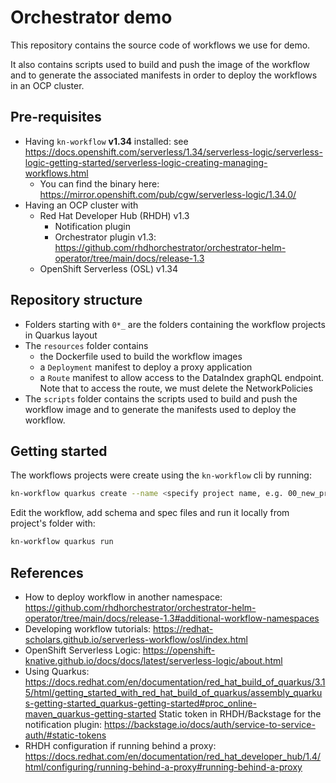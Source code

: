 
# Orchestrator demo
This repository contains the source code of workflows we use for demo.

It also contains scripts used to build and push the image of the workflow and to generate the associated manifests in order to deploy the workflows in an OCP cluster.

## Pre-requisites
* Having `kn-workflow` **v1.34** installed: see https://docs.openshift.com/serverless/1.34/serverless-logic/serverless-logic-getting-started/serverless-logic-creating-managing-workflows.html
  * You can find the binary here: https://mirror.openshift.com/pub/cgw/serverless-logic/1.34.0/
* Having an OCP cluster  with 
  * Red Hat Developer Hub (RHDH) v1.3 
    * Notification plugin 
    * Orchestrator plugin v1.3: https://github.com/rhdhorchestrator/orchestrator-helm-operator/tree/main/docs/release-1.3
  * OpenShift Serverless (OSL) v1.34

## Repository structure
* Folders starting with `0*_` are the folders containing the workflow projects in Quarkus layout
* The `resources` folder contains 
  * the Dockerfile used to build the workflow images 
  * a `Deployment` manifest to deploy a proxy application
  * a `Route` manifest to allow access to the DataIndex graphQL endpoint. Note that to access the route, we must delete the NetworkPolicies
* The `scripts` folder contains the scripts used to build and push the workflow image and to generate the manifests used to deploy the workflow.

## Getting started
The workflows projects were create using the `kn-workflow` cli by running:
```bash
kn-workflow quarkus create --name <specify project name, e.g. 00_new_project>
```

Edit the workflow, add schema and spec files and run it locally from project's folder with:
```bash
kn-workflow quarkus run
```

## References

* How to deploy workflow in another namespace: https://github.com/rhdhorchestrator/orchestrator-helm-operator/tree/main/docs/release-1.3#additional-workflow-namespaces
* Developing workflow tutorials: https://redhat-scholars.github.io/serverless-workflow/osl/index.html
* OpenShift Serverless Logic: https://openshift-knative.github.io/docs/docs/latest/serverless-logic/about.html
* Using Quarkus: https://docs.redhat.com/en/documentation/red_hat_build_of_quarkus/3.15/html/getting_started_with_red_hat_build_of_quarkus/assembly_quarkus-getting-started_quarkus-getting-started#proc_online-maven_quarkus-getting-started
Static token in RHDH/Backstage for the notification plugin: https://backstage.io/docs/auth/service-to-service-auth/#static-tokens
* RHDH configuration if running behind a proxy: https://docs.redhat.com/en/documentation/red_hat_developer_hub/1.4/html/configuring/running-behind-a-proxy#running-behind-a-proxy 